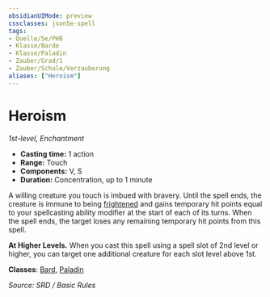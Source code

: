 ```yaml
---
obsidianUIMode: preview
cssclasses: json5e-spell
tags:
- Quelle/5e/PHB
- Klasse/Barde
- Klasse/Paladin
- Zauber/Grad/1
- Zauber/Schule/Verzauberung
aliases: ["Heroism"]
---
```

# Heroism
*1st-level, Enchantment*  

- **Casting time:** 1 action
- **Range:** Touch
- **Components:** V, S
- **Duration:** Concentration, up to 1 minute

A willing creature you touch is imbued with bravery. Until the spell ends, the creature is immune to being [frightened](rules/conditions.md#frightened) and gains temporary hit points equal to your spellcasting ability modifier at the start of each of its turns. When the spell ends, the target loses any remaining temporary hit points from this spell.

**At Higher Levels.** When you cast this spell using a spell slot of 2nd level or higher, you can target one additional creature for each slot level above 1st.

**Classes**: [Bard](05%20-%20Wikipedia/Charakteroptionen/02.%20Klassen/Barde.md), [Paladin](../Charakteroptionen/Klassen/Paladin.md)

*Source: SRD / Basic Rules*